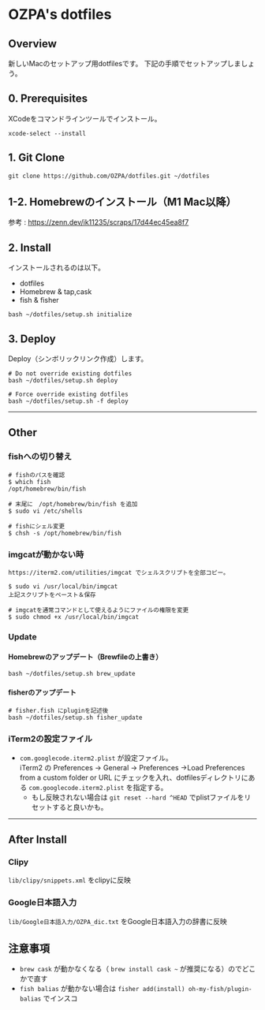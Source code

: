# OZPA's dotfiles

## Overview
新しいMacのセットアップ用dotfilesです。
下記の手順でセットアップしましょう。

## 0. Prerequisites
XCodeをコマンドラインツールでインストール。

```
xcode-select --install
```

## 1. Git Clone
```
git clone https://github.com/OZPA/dotfiles.git ~/dotfiles
```

## 1-2. Homebrewのインストール（M1 Mac以降）
参考 : https://zenn.dev/ik11235/scraps/17d44ec45ea8f7

## 2. Install
インストールされるのは以下。
* dotfiles
* Homebrew & tap,cask
* fish & fisher

```
bash ~/dotfiles/setup.sh initialize
```

## 3. Deploy
Deploy（シンボリックリンク作成）します。

```
# Do not override existing dotfiles
bash ~/dotfiles/setup.sh deploy

# Force override existing dotfiles
bash ~/dotfiles/setup.sh -f deploy
```

---

## Other

### fishへの切り替え
```
# fishのパスを確認
$ which fish
/opt/homebrew/bin/fish

# 末尾に　/opt/homebrew/bin/fish を追加
$ sudo vi /etc/shells

# fishにシェル変更
$ chsh -s /opt/homebrew/bin/fish
```

### imgcatが動かない時
```
https://iterm2.com/utilities/imgcat でシェルスクリプトを全部コピー。

$ sudo vi /usr/local/bin/imgcat
上記スクリプトをペースト＆保存

# imgcatを通常コマンドとして使えるようにファイルの権限を変更
$ sudo chmod +x /usr/local/bin/imgcat
```

### Update

#### Homebrewのアップデート（Brewfileの上書き）
```
bash ~/dotfiles/setup.sh brew_update
```

#### fisherのアップデート
```
# fisher.fish にpluginを記述後
bash ~/dotfiles/setup.sh fisher_update
```

### iTerm2の設定ファイル
* `com.googlecode.iterm2.plist` が設定ファイル。  
iTerm2 の Preferences -> General -> Preferences ->Load Preferences from a custom folder or URL にチェックを入れ、dotfilesディレクトリにある `com.googlecode.iterm2.plist` を指定する。
  + もし反映されない場合は `git reset --hard ^HEAD` でplistファイルをリセットすると良いかも。
---

## After Install
### Clipy
`lib/clipy/snippets.xml` をclipyに反映

### Google日本語入力
`lib/Google日本語入力/OZPA_dic.txt` をGoogle日本語入力の辞書に反映


## 注意事項
* `brew cask` が動かなくなる（ `brew install cask ~` が推奨になる）のでどこかで直す
* `fish balias` が動かない場合は `fisher add(install) oh-my-fish/plugin-balias` でインスコ
